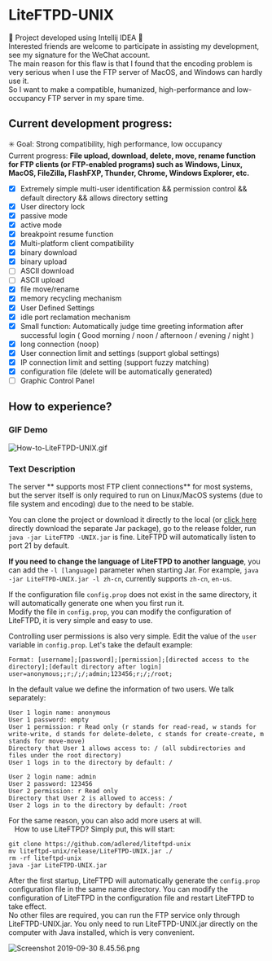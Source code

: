 # LiteFTPD-UNIX
🚧 Project developed using Intellij IDEA 🚧  
Interested friends are welcome to participate in assisting my development, see my signature for the WeChat account.  
The main reason for this flaw is that I found that the encoding problem is very serious when I use the FTP server of MacOS, and Windows can hardly use it.  
So I want to make a compatible, humanized, high-performance and low-occupancy FTP server in my spare time.  

## Current development progress:
✳️ Goal: Strong compatibility, high performance, low occupancy  
Current progress: **File upload, download, delete, move, rename function for FTP clients (or FTP-enabled programs) such as Windows, Linux, MacOS, FileZilla, FlashFXP, Thunder, Chrome, Windows Explorer, etc.**  

- [x] Extremely simple multi-user identification && permission control && default directory && allows directory setting
- [x] User directory lock
- [x] passive mode
- [x] active mode
- [x] breakpoint resume function
- [x] Multi-platform client compatibility
- [x] binary download
- [x] binary upload
- [ ] ASCII download
- [ ] ASCII upload
- [x] file move/rename
- [x] memory recycling mechanism
- [x] User Defined Settings
- [x] idle port reclamation mechanism
- [x] Small function: Automatically judge time greeting information after successful login ( Good morning / noon / afternoon / evening / night )
- [x] long connection (noop)
- [x] User connection limit and settings (support global settings)
- [x] IP connection limit and setting (support fuzzy matching)
- [x] configuration file (delete will be automatically generated)
- [ ] Graphic Control Panel

## How to experience?

### GIF Demo

![How-to-LiteFTPD-UNIX.gif](/How-to-LiteFTPD-UNIX.gif)

### Text Description

The server ** supports most FTP client connections** for most systems, but the server itself is only required to run on Linux/MacOS systems (due to file system and encoding) due to the need to be stable.  

You can clone the project or download it directly to the local (or [click here](https://github.com/AdlerED/LiteFTPD-UNIX/releases) directly download the separate Jar package), go to the release folder, run `java -jar LiteFTPD -UNIX.jar` is fine. LiteFTPD will automatically listen to port 21 by default.  

**If you need to change the language of LiteFTPD to another language**, you can add the `-l [language]` parameter when starting Jar. For example, `java -jar LiteFTPD-UNIX.jar -l zh-cn`, currently supports `zh-cn`, `en-us`.

If the configuration file `config.prop` does not exist in the same directory, it will automatically generate one when you first run it.  
Modify the file in `config.prop`, you can modify the configuration of LiteFTPD, it is very simple and easy to use.  

Controlling user permissions is also very simple. Edit the value of the `user` variable in `config.prop`. Let's take the default example:  
```
Format: [username];[password];[permission];[directed access to the directory];[default directory after login]
user=anonymous;;r;/;/;admin;123456;r;/;/root;
```
In the default value we define the information of two users. We talk separately:  

```
User 1 login name: anonymous
User 1 password: empty
User 1 permission: r Read only (r stands for read-read, w stands for write-write, d stands for delete-delete, c stands for create-create, m stands for move-move)
Directory that User 1 allows access to: / (all subdirectories and files under the root directory)
User 1 logs in to the directory by default: /

User 2 login name: admin
User 2 password: 123456
User 2 permission: r Read only
Directory that User 2 is allowed to access: /
User 2 logs in to the directory by default: /root
```

For the same reason, you can also add more users at will.  
  
How to use LiteFTPD? Simply put, this will start:  

```
git clone https://github.com/adlered/liteftpd-unix
mv liteftpd-unix/release/LiteFTPD-UNIX.jar ./
rm -rf liteftpd-unix
java -jar LiteFTPD-UNIX.jar
```

After the first startup, LiteFTPD will automatically generate the `config.prop` configuration file in the same name directory. You can modify the configuration of LiteFTPD in the configuration file and restart LiteFTPD to take effect.  
No other files are required, you can run the FTP service only through LiteFTPD-UNIX.jar. You only need to run LiteFTPD-UNIX.jar directly on the computer with Java installed, which is very convenient.  

![Screenshot 2019-09-30 8.45.56.png](https://pic.stackoverflow.wiki/uploadImages/79a47e02-0623-427f-ae43-e08ab4be11f9.png)
